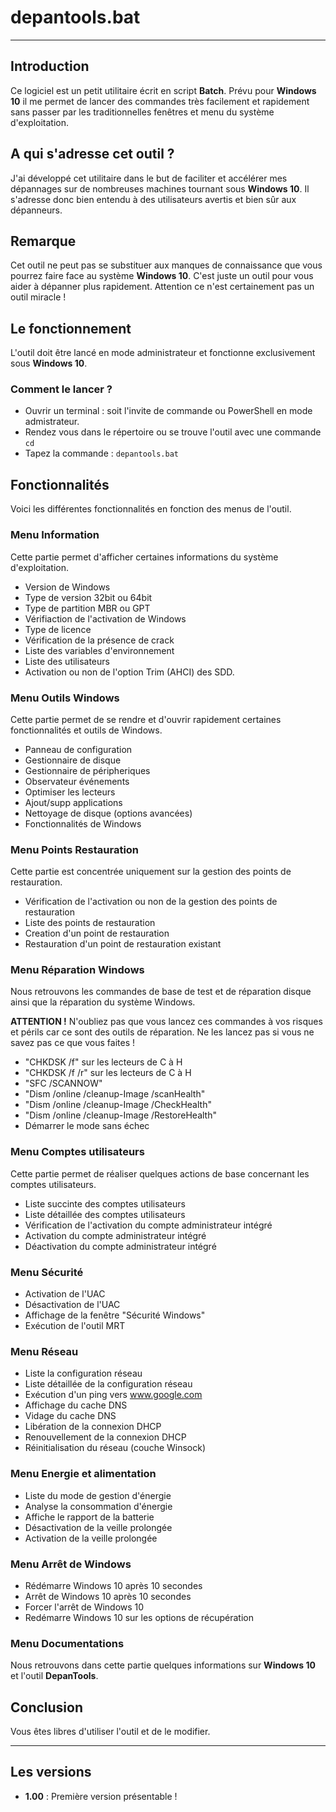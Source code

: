 # depantools.bat
---
## Introduction

Ce logiciel est un petit utilitaire écrit en script **Batch**. Prévu pour **Windows 10** il me permet de lancer des commandes très facilement et rapidement sans passer par les traditionnelles fenêtres et menu du système d'exploitation.

## A qui s'adresse cet outil ?

J'ai développé cet utilitaire dans le but de faciliter et accélérer mes dépannages sur de nombreuses machines tournant sous **Windows 10**. Il s'adresse donc bien entendu à des utilisateurs avertis et bien sûr aux dépanneurs.

## Remarque

Cet outil ne peut pas se substituer aux manques de connaissance que vous pourrez faire face au système **Windows 10**. C'est juste un outil pour vous aider à dépanner plus rapidement. Attention ce n'est certainement pas un outil miracle !

## Le fonctionnement

L'outil doit être lancé en mode administrateur et fonctionne exclusivement sous **Windows 10**.

### Comment le lancer ?

  * Ouvrir un terminal : soit l'invite de commande ou PowerShell en mode admistrateur.
  * Rendez vous dans le répertoire ou se trouve l'outil avec une commande `cd`
  * Tapez la commande : `depantools.bat`

## Fonctionnalités

Voici les différentes fonctionnalités en fonction des menus de l'outil.

### Menu Information 

Cette partie permet d'afficher certaines informations du système d'exploitation.

  * Version de Windows
  * Type de version 32bit ou 64bit
  * Type de partition MBR ou GPT
  * Vérifiaction de l'activation de Windows
  * Type de licence
  * Vérification de la présence de crack
  * Liste des variables d'environnement
  * Liste des utilisateurs
  * Activation ou non de l'option Trim (AHCI) des SDD.

### Menu Outils Windows

Cette partie permet de se rendre et d'ouvrir rapidement certaines fonctionnalités et outils de Windows.

  * Panneau de configuration
  * Gestionnaire de disque
  * Gestionnaire de péripheriques
  * Observateur événements
  * Optimiser les lecteurs
  * Ajout/supp applications
  * Nettoyage de disque (options avancées)
  * Fonctionnalités de Windows

### Menu Points Restauration

Cette partie est concentrée uniquement sur la gestion des points de restauration.

  * Vérification de l'activation ou non de la gestion des points de restauration
  * Liste des points de restauration
  * Creation d'un point de restauration
  * Restauration d'un point de restauration existant

### Menu Réparation Windows

Nous retrouvons les commandes de base de test et de réparation disque ainsi que la réparation du système Windows.

**ATTENTION !**
N'oubliez pas que vous lancez ces commandes à vos risques et périls car ce sont des outils de réparation.
Ne les lancez pas si vous ne savez pas ce que vous faites !

  * "CHKDSK /f" sur les lecteurs de C à H
  * "CHKDSK /f /r" sur les lecteurs de C à H
  * "SFC /SCANNOW"
  * "Dism /online /cleanup-Image /scanHealth"
  * "Dism /online /cleanup-Image /CheckHealth"
  * "Dism /online /cleanup-Image /RestoreHealth"
  * Démarrer le mode sans échec

### Menu Comptes utilisateurs

Cette partie permet de réaliser quelques actions de base concernant les comptes utilisateurs.

  * Liste succinte des comptes utilisateurs
  * Liste détaillée des comptes utilisateurs
  * Vérification de l'activation du compte administrateur intégré
  * Activation du compte administrateur intégré
  * Déactivation du compte administrateur intégré

### Menu Sécurité

  * Activation de l'UAC
  * Désactivation de l'UAC
  * Affichage de la fenêtre "Sécurité Windows"
  * Exécution de l'outil MRT

### Menu Réseau

  * Liste la configuration réseau
  * Liste détaillée de la configuration réseau
  * Exécution d'un ping vers www.google.com
  * Affichage du cache DNS
  * Vidage du cache DNS
  * Libération de la connexion DHCP
  * Renouvellement de la connexion DHCP
  * Réinitialisation du réseau (couche Winsock)

### Menu Energie et alimentation

  * Liste du mode de gestion d'énergie
  * Analyse la consommation d'énergie
  * Affiche le rapport de la batterie
  * Désactivation de la veille prolongée
  * Activation de la veille prolongée

### Menu Arrêt de Windows

  * Rédémarre Windows 10 après 10 secondes
  * Arrêt de Windows 10 après 10 secondes
  * Forcer l'arrêt de Windows 10
  * Redémarre Windows 10 sur les options de récupération

### Menu Documentations

Nous retrouvons dans cette partie quelques informations sur **Windows 10** et l'outil **DepanTools**.

## Conclusion

Vous êtes libres d'utiliser l'outil et de le modifier.

***
## Les versions
  * **1.00** : Première version présentable !